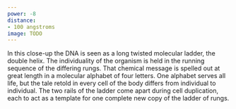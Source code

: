```yaml
---
power: -8
distance:
- 100 angstroms
image: TODO
---
```

In this close-up the DNA is seen as a long twisted molecular ladder, the double helix. The individuality of the organism is held in the running sequence of the differing rungs. That chemical message is spelled out at great length in a molecular alphabet of four letters. One alphabet serves all life, but the tale retold in every cell of the body differs from individual to individual. The two rails of the ladder come apart during cell duplication, each to act as a template for one complete new copy of the ladder of rungs.
